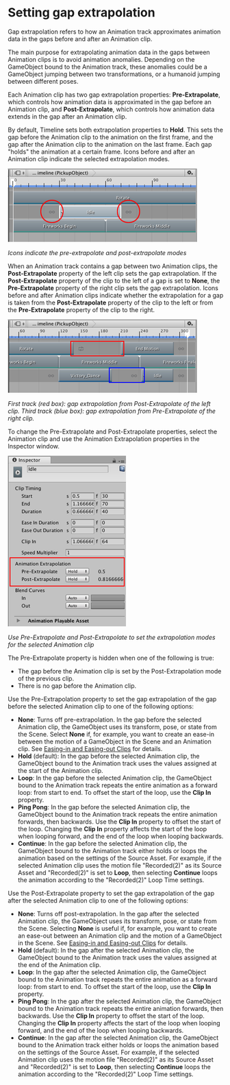 # Setting gap extrapolation

Gap extrapolation refers to how an Animation track approximates animation data in the gaps before and after an Animation
clip.

The main purpose for extrapolating animation data in the gaps between Animation clips is to avoid animation anomalies.
Depending on the GameObject bound to the Animation track, these anomalies could be a GameObject jumping between two
transformations, or a humanoid jumping between different poses.

Each Animation clip has two gap extrapolation properties: **Pre-Extrapolate**, which controls how animation data is
approximated in the gap before an Animation clip, and **Post-Extrapolate**, which controls how animation data extends in
the gap after an Animation clip.

By default, Timeline sets both extrapolation properties to **Hold**. This sets the gap before the Animation clip to the
animation on the first frame, and the gap after the Animation clip to the animation on the last frame. Each gap "holds"
the animation at a certain frame. Icons before and after an Animation clip indicate the selected extrapolation modes.

![Icons indicate the pre-extrapolate and post-extrapolate modes](images/timeline_gap_extrap_icons.png)

_Icons indicate the pre-extrapolate and post-extrapolate modes_

When an Animation track contains a gap between two Animation clips, the **Post-Extrapolate** property of the left clip
sets the gap extrapolation. If the **Post-Extrapolate** property of the clip to the left of a gap is set to **None**,
the **Pre-Extrapolate** property of the right clip sets the gap extrapolation. Icons before and after Animation clips
indicate whether the extrapolation for a gap is taken from the **Post-Extrapolate** property of the clip to the left or
from the **Pre-Extrapolate** property of the clip to the right.

![First track (red box): gap extrapolation from Post-Extrapolate of the left clip. Third track (blue box): gap extrapolation from Pre-Extrapolate of the right clip.](images/timeline_gap_extrap_two_tracks.png)

_First track (red box): gap extrapolation from Post-Extrapolate of the left clip. Third track (blue box): gap
extrapolation from Pre-Extrapolate of the right clip._

To change the Pre-Extrapolate and Post-Extrapolate properties, select the Animation clip and use the Animation
Extrapolation properties in the Inspector window.

![Use Pre-Extrapolate and Post-Extrapolate to set the extrapolation modes for the selected Animation clip](images/timeline_inspector_anim_extrap.png)

_Use Pre-Extrapolate and Post-Extrapolate to set the extrapolation modes for the selected Animation clip_

The Pre-Extrapolate property is hidden when one of the following is true:

* The gap before the Animation clip is set by the Post-Extrapolation mode of the previous clip.
* There is no gap before the Animation clip.

Use the Pre-Extrapolation property to set the gap extrapolation of the gap before the selected Animation clip to one of
the following options:

* **None**: Turns off pre-extrapolation. In the gap before the selected Animation clip, the GameObject uses its
  transform, pose, or state from the Scene. Select **None** if, for example, you want to create an ease-in between the
  motion of a GameObject in the Scene and an Animation clip. See [Easing-in and Easing-out Clips](clp_ease.md) for
  details.
* **Hold** (default): In the gap before the selected Animation clip, the GameObject bound to the Animation track uses
  the values assigned at the start of the Animation clip.
* **Loop**: In the gap before the selected Animation clip, the GameObject bound to the Animation track repeats the
  entire animation as a forward loop: from start to end. To offset the start of the loop, use the **Clip In** property.
* **Ping Pong**: In the gap before the selected Animation clip, the GameObject bound to the Animation track repeats the
  entire animation forwards, then backwards. Use the **Clip In** property to offset the start of the loop. Changing the
  **Clip In** property affects the start of the loop when looping forward, and the end of the loop when looping
  backwards.
* **Continue**: In the gap before the selected Animation clip, the GameObject bound to the Animation track either holds
  or loops the animation based on the settings of the Source Asset. For example, if the selected Animation clip uses the
  motion file "Recorded(2)" as its Source Asset and "Recorded(2)" is set to **Loop**, then selecting **Continue** loops
  the animation according to the "Recorded(2)" Loop Time settings.

Use the Post-Extrapolate property to set the gap extrapolation of the gap after the selected Animation clip to one of
the following options:

* **None**: Turns off post-extrapolation. In the gap after the selected Animation clip, the GameObject uses its
  transform, pose, or state from the Scene. Selecting **None** is useful if, for example, you want to create an ease-out
  between an Animation clip and the motion of a GameObject in the Scene.
  See [Easing-in and Easing-out Clips](clp_ease.md) for details.
* **Hold** (default): In the gap after the selected Animation clip, the GameObject bound to the Animation track uses the
  values assigned at the end of the Animation clip.
* **Loop**: In the gap after the selected Animation clip, the GameObject bound to the Animation track repeats the entire
  animation as a forward loop: from start to end. To offset the start of the loop, use the **Clip In** property.
* **Ping Pong**: In the gap after the selected Animation clip, the GameObject bound to the Animation track repeats the
  entire animation forwards, then backwards. Use the **Clip In** property to offset the start of the loop. Changing the
  **Clip In** property affects the start of the loop when looping forward, and the end of the loop when looping
  backwards.
* **Continue**: In the gap after the selected Animation clip, the GameObject bound to the Animation track either holds
  or loops the animation based on the settings of the Source Asset. For example, if the selected Animation clip uses the
  motion file "Recorded(2)" as its Source Asset and "Recorded(2)" is set to **Loop**, then selecting **Continue** loops
  the animation according to the "Recorded(2)" Loop Time settings.
